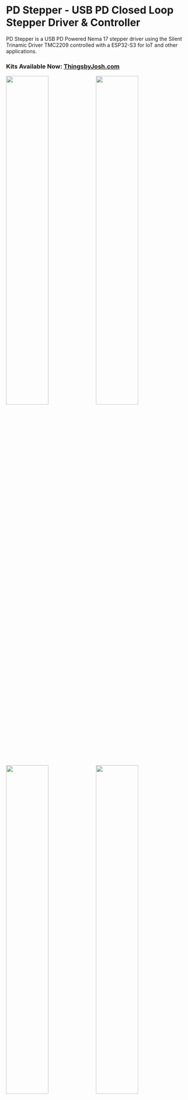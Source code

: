 # **PD Stepper** - USB PD Closed Loop Stepper Driver & Controller
PD Stepper is a USB PD Powered Nema 17 stepper driver using the Silent Trinamic Driver TMC2209 controlled with a ESP32-S3 for IoT and other applications.

### Kits Available Now: [ThingsbyJosh.com](https://thingsbyjosh.com/products/pd-stepper) ###

<p float="left">
  <img src="https://github.com/joshr120/PD-Stepper/assets/120012174/70c9a55e-43c8-42c1-9540-dcf600ba0539" width="48%" />
  <img src="https://github.com/user-attachments/assets/1d594941-e84c-44e8-9f2c-273dbbe360d2" width="48%" /> 
</p>



<p float="left">
  <img src="https://github.com/user-attachments/assets/c0fa1ab4-82ac-4a1e-87f9-4fefa437d6c6" width="48%" /> 
  <img src="https://github.com/joshr120/PD-Stepper/assets/120012174/65909313-01d8-4cda-bbda-bfbe47be087a" width="48%" />
</p>


Stepper motors are fantastic for projects, but assembling the necessary components—like a microcontroller, stepper driver, power supplies for both motor and microcontroller, and optionally an encoder can lead to bulkiness, high costs, complexity, and challenges in integrating them into compact or space-constrained designs. This project addresses these issues by consolidating everything onto a single board, eliminating the drawbacks with little to no compromises.

Full Video and build guide here: https://youtu.be/qECEGUZE04s?si=eJ1GiZOdusYehDCc

## Main Features: ##
- **TMC2209 Stepper Motor Driver:** Incorporates the TMC2209 stepper motor driver, renowned for its silent operation, high precision, and advanced features such as stealthChop™, spreadCycle™ and sensorless homing, ensuring smooth, silent and efficient motor control.
- **USB PD Power:** Utilizes the USB PD standard for power delivery, giving high power, a USB-C connector and no bulky 12 and 24V power bricks needed. It ensures compatibility with a variety of power sources and enabling seamless integration into existing setups. USB PD along with the TMC2209 can drive a stepper motor with upto ~50W of power.
- **Form Factor:** Super compact forma factor, designed to fit on the back of a common Nema 17 stepper motor
- **Onboard Rotary Position Sensor:** Integrates the AS5600 magnetic rotary position sensor for accurate and reliable absolute angle measurement, enabling precise positioning and closed loop control of the stepper motor.
- **ESP32-S3 Control:** The ESP32-S3 microcontroller serves as the brains of the system, providing ample processing power, built-in Wi-Fi and Bluetooth connectivity, and a rich ecosystem of development tools and libraries for easy customization and expansion such as **ESPHome** and **ESPNow**.
- Software or hardware selectable voltage: 5V, 9V, 12V, 15V or 20V all via USB PD
- Auxiliary connectors and buttons for flexablity and expansion
- Onboard 3.3V buck converter
- Motor temperature measurment

<p align="center">
  <img src="https://github.com/user-attachments/assets/3b868411-6f42-4f43-bae5-cc7c13b03733" width="85%" />
</p>


## Kits Available For [Order](https://thingsbyjosh.com/products/pd-stepper) Now ##
   ### Subscribe on [YouTube](https://www.youtube.com/@ThingsbyJosh) for further updates. ###

<p align="center">
  <img src="https://github.com/user-attachments/assets/56066584-a997-46ac-9af4-3fe24f0ac039" width="85%" />
</p>


## Current Examples: ##
- Webserver allowing configuration, velocity and position control. (Comes pre-loaded on all kits, see [getting started](https://github.com/joshr120/PD-Stepper/tree/main/Getting%20Started) for how to use it.)
- Home automation with ESPHome and home assistant
- Wireless position copying from one encoder to another motor

## PCB: ##
PCB is a 4 layer 1.6mm custom PCB, this is what allows it to have its comapact form factor.
The Schematic, GERBERs and source files can be found in the PCB folder.

## Housing: ##
The Full Kits comes with an injection molded polycarbonate cover. This can also be 3D printed however PLA may not be suitable as the driver can get warm.

<p align="center">
  <img src="https://github.com/user-attachments/assets/9c12dd6e-50da-40aa-a390-ea1c486dddc5" width="85%" />
</p>


## Cooling: ##
Stepper motor drivers can get warm under full load. The IC is cooled from the rear through a machined aluminium heatspreader which also acts as a spacer between the PCB and the motor. Two sizes of adhesive heatsinks can also stick to the top side with the larger one protruding through the housing and the smaller one siting just below the surface allowing the stepper to sit flat.

## Software: ##
The software is currently still evolving but current sample code should be more than enough to get you started

### ESPHome ###
The provided .yaml file allows you to control the motor through ESPHOME (setup as blinds in this example). It allows you to use the buttons as inputs and set the USB PD voltage. It also outputs the AS5600 encoder reading to be used within ESPHome. The USB PD voltage and stepper microsteps can be set at startup.

### Arduino Code ###
A few arduino examples are provided in this repo:
 - **Simple button control:**
   
      This example uses the buttons on the side to run the motor as at a variety of speeds as well as requesting a specified voltage from the PD controller. This can be used for a simple turntable and uses the simple step and direction interface to the driver

 - **Slider Webpage Control:**
   
      In this example the ESP32 hosts a webpage which allows you to wirelessly control the stepper motors speed with a slider. This utilises the [TMC2209 library](https://github.com/janelia-arduino/TMC2209) to configure the stepper driver.

- **ESP-NOW Sender and Receiver:**

     In this example one PD stepper board wirelessly sends its encoder value to another board which will mimic its position. This is an example of using ESP-NOW for low latency wireless communication.

  More info on the software can be found on the [software page](Software/README.md).

## Control ##
The primary way to control the PD Stepper is over WiFi (e.g ESPHome, ESP NOW or through a webserver) however there are many other ways you can control it

- Thanks to the pin mux on the ESP32-S3 the AUX connector (3 pin JST SH) can be used to send/receive commands over many different protocols. For example: Serial UART, I2C and standard STEP & DIR signals.
- By Using the I2C connector as well as the AUX connector you could daisy chain many PD Stepper boards together.
- The standard Qwiic / Stemma QT I2C connector (4 pin JST SH) means you can connect a wide range of sensors which could be used for control (for example a [Rotary Encoder](https://www.adafruit.com/product/5880) or a [Light Sensor](https://www.adafruit.com/product/4162))

- The 3 buttons on the side of the board can be set to control speed and/or position

- Serial commands can be sent/received through the USB-C connector (Note if your device sending the commands cannot provide enough power you may need an injector of some kind)

- The ESP32-S3 also has built in BLE (Bluetooth Low Energy) which could be used for control.

- End stops can also be connected to the AUX Connector (3 pin JST SH)

## Setting the driver voltage ##
The USB PD voltage can be set by toggling 3 GPIO pins on the ESP32. This can be configured on the fly to change voltage.

By default the board will ask for 20V at startup if the microcontroller does not set the config pins fast enough. If for whatever reason your motor cannot handle 20V you may want to set resistor R18 to a set value or ensure the pins are set on startup. The voltage can be configed by software on the fly as required. 

When programming the board it is likely your computer will only be able to provide 5V, the "Power Good" line from the PD controller can tell the ESP32 it is not receiving the voltage it is asking for and in this case you should proably not enable the stepper driver (as done in the example code)

NOTE: You must use a USB PD power brick/power bank which can provide the required voltage and current along with a suitable USB-C cable. QC (Quick Charge) is not currently supported.

## Setting the driver Current ##
The motor current can be set either in hardware with the onboard potentiometer or over the TMC2209 serial interface (see the [TMC2209 library](https://github.com/janelia-arduino/TMC2209) for more info on serial comms)
